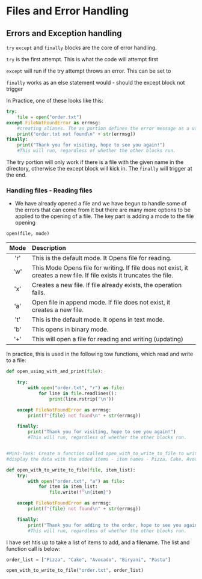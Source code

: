 # Files and Error Handling

## Errors and Exception handling

`try` `except` and `finally` blocks are the core of error handling.

`try` is the first attempt. This is what the code will attempt first

`except` will run if the try attempt throws an error. This can be set to 

`finally` works as an else statement would - should the except block not trigger


In Practice, one of these looks like this:

```python
try:
    file = open("order.txt")
except FileNotFoundError as errmsg:
    #creating aliases. The as portion defines the error message as a variable
    print("order.txt not found\n" + str(errmsg))
finally:
    print("Thank you for visiting, hope to see you again!")
    #This will run, regardless of whether the other blocks run.
```

The try portion will only work if there is a file with the given name in the directory, otherwise the except block will kick in. The ```finally``` will trigger at the end.

### Handling files - Reading files



- We have already opened a file and we have begun to handle some of the errors that can come from it but there are many more options to be applied to the opening of a file. The key part is adding a mode to the file opening



`open(file, mode)`



| Mode |Description|
| :----: |:---- |
|'r' |This is the default mode. It Opens file for reading. |
|'w' |This Mode Opens file for writing. If file does not exist, it creates a new file. If file exists it truncates the file.|
|'x' |Creates a new file. If file already exists, the operation fails.|
|'a' |Open file in append mode. If file does not exist, it creates a new file.|
|'t' |This is the default mode. It opens in text mode.|
|'b' |This opens in binary mode.
|'+' |This will open a file for reading and writing (updating)|



In practice, this is used in the following tow functions, which read and write to a file:
```python
def open_using_with_and_print(file):

    try:
        with open("order.txt", "r") as file:
            for line in file.readlines():
                print(line.rstrip('\n'))

    except FileNotFoundError as errmsg:
        print(f"{file} not found\n" + str(errmsg))

    finally:
        print("Thank you for visiting, hope to see you again!")
        #This will run, regardless of whether the other blocks run.


#Mini-Task: Create a function called open_with_to_write_to_file to write/add/append
#display the data with the added items - item names - Pizza, Cake, Avocado, Biryani, Pasta

def open_with_to_write_to_file(file, item_list):
    try:
        with open("order.txt", "a") as file:
            for item in item_list:
                file.write(f"\n{item}")

    except FileNotFoundError as errmsg:
        print(f"{file} not found\n" + str(errmsg))

    finally:
        print("Thank you for adding to the order, hope to see you again!")
        #This will run, regardless of whether the other blocks run.
```

I have set htis up to take a list of items to add, and a filename. The list and function call is below:

```python
order_list = ["Pizza", "Cake", "Avocado", "Biryani", "Pasta"]

open_with_to_write_to_file("order.txt", order_list)
```